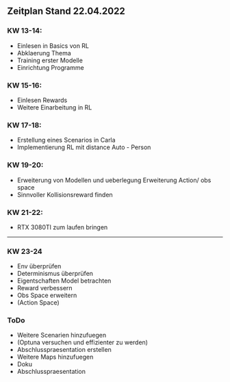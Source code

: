 ## Zeitplan Stand 22.04.2022

### KW 13-14:
- Einlesen in Basics von RL 
- Abklaerung Thema 
- Training erster Modelle 
- Einrichtung Programme 

### KW 15-16:
- Einlesen Rewards 
- Weitere Einarbeitung in RL 


### KW 17-18:
- Erstellung eines Scenarios in Carla 
- Implementierung RL mit distance Auto - Person 

### KW 19-20:
- Erweiterung von Modellen und ueberlegung Erweiterung Action/ obs space 
- Sinnvoller Kollisionsreward finden

### KW 21-22:
- RTX 3080TI zum laufen bringen

<hr>

### KW 23-24
- Env überprüfen
- Determinismus überprüfen
- Eigentschaften Model betrachten 
- Reward verbessern 
- Obs Space erweitern 
- (Action Space)

### ToDo 
- Weitere Scenarien hinzufuegen 
- (Optuna versuchen und effizienter zu werden)
- Abschlusspraesentation erstellen
- Weitere Maps hinzufuegen 
- Doku
- Abschlusspraesentation
